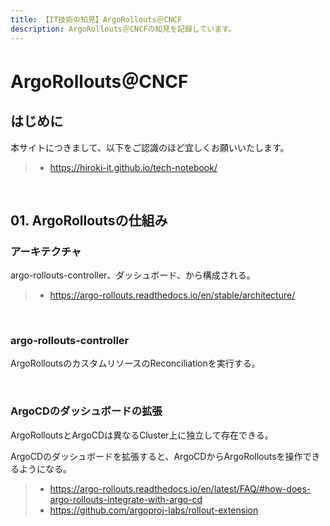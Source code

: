 ```yaml
---
title: 【IT技術の知見】ArgoRollouts＠CNCF
description: ArgoRollouts＠CNCFの知見を記録しています。
---
```


# ArgoRollouts＠CNCF

## はじめに

本サイトにつきまして、以下をご認識のほど宜しくお願いいたします。

> - https://hiroki-it.github.io/tech-notebook/

<br>

## 01. ArgoRolloutsの仕組み

### アーキテクチャ

argo-rollouts-controller、ダッシュボード、から構成される。

> - https://argo-rollouts.readthedocs.io/en/stable/architecture/

<br>

### argo-rollouts-controller

ArgoRolloutsのカスタムリソースのReconciliationを実行する。

<br>

### ArgoCDのダッシュボードの拡張

ArgoRolloutsとArgoCDは異なるCluster上に独立して存在できる。

ArgoCDのダッシュボードを拡張すると、ArgoCDからArgoRolloutsを操作できるようになる。

> - https://argo-rollouts.readthedocs.io/en/latest/FAQ/#how-does-argo-rollouts-integrate-with-argo-cd
> - https://github.com/argoproj-labs/rollout-extension

<br>

